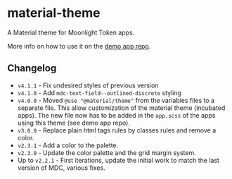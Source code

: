 # material-theme
A Material theme for Moonlight Token apps.

More info on how to use it on the [demo app repo](https://github.com/Moonlight-Token/demo-app).

## Changelog

- `v4.1.1` - Fix undesired styles of previous version
- `v4.1.0` - Add `mdc-text-field--outlined-discrete` styling
- `v4.0.0` - Moved `@use "@material/theme"` from the variables files to a separate file. This allow customization of the material theme (incubated apps). The new file now has to be added in the `app.scss` of the apps using this theme (see demo app repo).
- `v3.0.0` - Replace plain html tags rules by classes rules and remove a color.
- `v2.3.1` - Add a color to the palette.
- `v2.3.0` - Update the color palette and the grid margin system.
- Up to `v2.2.1` - First iterations, update the initial work to match the last version of MDC, various fixes.
